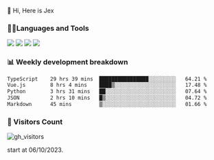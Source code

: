  👋 Hi, Here is Jex

 

### 🧑‍💻Languages and Tools

<code><a href="https://react.dev"><img src="https://api.iconify.design/logos:react.svg" /></a></code>
<code><a href="https://github.com/vuejs/core"><img src="https://api.iconify.design/logos:vue.svg" /></a></code> 
<code><a href="https://github.com/microsoft/TypeScript"><img src="https://api.iconify.design/logos:typescript-icon.svg" /></a></code>
<code><a href="https://threejs.org/"><img src="https://api.iconify.design/logos:threejs.svg" /></a></code>

### 📊 Weekly development breakdown

<!--START_SECTION:waka-->

```txt
TypeScript    29 hrs 39 mins  ████████████████░░░░░░░░░   64.21 %
Vue.js        8 hrs 4 mins    ████▒░░░░░░░░░░░░░░░░░░░░   17.48 %
Python        3 hrs 31 mins   ██░░░░░░░░░░░░░░░░░░░░░░░   07.64 %
JSON          2 hrs 10 mins   █▒░░░░░░░░░░░░░░░░░░░░░░░   04.72 %
Markdown      45 mins         ▒░░░░░░░░░░░░░░░░░░░░░░░░   01.66 %
```

<!--END_SECTION:waka-->


### 👀 Visitors Count

![gh_visitors](https://profile-counter.glitch.me/jexlau/count.svg)

start at 06/10/2023.
